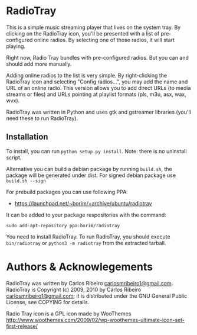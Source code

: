 # RadioTray

This is a simple music streaming player that lives on the system tray. By clicking on the RadioTray icon, 
you'll be presented with a list of pre-configured online radios. By selecting one of those radios, it 
will start playing.

Right now, Radio Tray bundles with pre-configured radios. But you can and should add more manually.

Adding online radios to the list is very simple. By right-clicking the RadioTray icon and selecting 
"Config radios...", you may add the name and URL of an online radio.
This version allows you to add direct URLs (to media streams or files) and URLs pointing at playlist formats (pls, m3u, asx, wax, wvx).



RadioTray was written in Python and uses gtk and gstreamer libraries (you'll need these to run RadioTray).

## Installation
To install, you can run `python setup.py install`. Note: there is no uninstall script.

Alternative you can build a debian package by running `build.sh`, the package will be generated under dist.
For signed debian package use `build.sh --sign`

For prebuild packages you can use following PPA:
- https://launchpad.net/~borim/+archive/ubuntu/radiotray

It can be added to your package respositories with the command:
```
sudo add-apt-repository ppa:borim/radiotray
```

You need to install RadioTray. To run RadioTray, you should execute `bin/radiotray` or `python3 -m radiotray` from the extracted tarball.


# Authors & Acknowlegements

RadioTray was written by Carlos Ribeiro <carlosmribeiro1@gmail.com>. RadioTray is Copyright (c) 2009,
2010 by Carlos Ribeiro <carlosmribeiro1@gmail.com>; it is distributed under the GNU General Public
License, see COPYING for details.

Radio Tray icon is a GPL icon made by WooThemes
http://www.woothemes.com/2009/02/wp-woothemes-ultimate-icon-set-first-release/
